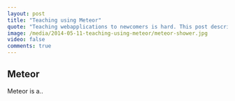 ```yaml
---
layout: post
title: "Teaching using Meteor"
quote: "Teaching webapplications to newcomers is hard. This post describres my experiences using Meteor"
image: /media/2014-05-11-teaching-using-meteor/meteor-shower.jpg
video: false
comments: true
---
```


## Meteor
Meteor is a..
